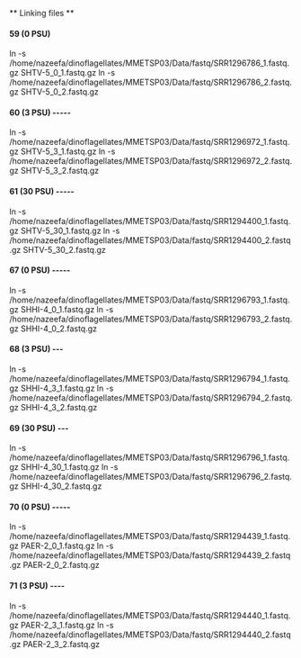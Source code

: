 ** Linking files **

#### 59 (0 PSU)

ln -s /home/nazeefa/dinoflagellates/MMETSP03/Data/fastq/SRR1296786_1.fastq.gz SHTV-5_0_1.fastq.gz
ln -s /home/nazeefa/dinoflagellates/MMETSP03/Data/fastq/SRR1296786_2.fastq.gz SHTV-5_0_2.fastq.gz

#### 60 (3 PSU) -----

ln -s /home/nazeefa/dinoflagellates/MMETSP03/Data/fastq/SRR1296972_1.fastq.gz SHTV-5_3_1.fastq.gz
ln -s /home/nazeefa/dinoflagellates/MMETSP03/Data/fastq/SRR1296972_2.fastq.gz SHTV-5_3_2.fastq.gz

#### 61 (30 PSU) -----
ln -s /home/nazeefa/dinoflagellates/MMETSP03/Data/fastq/SRR1294400_1.fastq.gz SHTV-5_30_1.fastq.gz
ln -s /home/nazeefa/dinoflagellates/MMETSP03/Data/fastq/SRR1294400_2.fastq.gz SHTV-5_30_2.fastq.gz

#### 67 (0 PSU) -----

ln -s /home/nazeefa/dinoflagellates/MMETSP03/Data/fastq/SRR1296793_1.fastq.gz SHHI-4_0_1.fastq.gz
ln -s /home/nazeefa/dinoflagellates/MMETSP03/Data/fastq/SRR1296793_2.fastq.gz SHHI-4_0_2.fastq.gz

#### 68 (3 PSU) ---
ln -s /home/nazeefa/dinoflagellates/MMETSP03/Data/fastq/SRR1296794_1.fastq.gz SHHI-4_3_1.fastq.gz
ln -s /home/nazeefa/dinoflagellates/MMETSP03/Data/fastq/SRR1296794_2.fastq.gz SHHI-4_3_2.fastq.gz

#### 69 (30 PSU) ---
ln -s /home/nazeefa/dinoflagellates/MMETSP03/Data/fastq/SRR1296796_1.fastq.gz SHHI-4_30_1.fastq.gz
ln -s /home/nazeefa/dinoflagellates/MMETSP03/Data/fastq/SRR1296796_2.fastq.gz SHHI-4_30_2.fastq.gz

#### 70 (0 PSU) -----
ln -s /home/nazeefa/dinoflagellates/MMETSP03/Data/fastq/SRR1294439_1.fastq.gz PAER-2_0_1.fastq.gz
ln -s /home/nazeefa/dinoflagellates/MMETSP03/Data/fastq/SRR1294439_2.fastq.gz PAER-2_0_2.fastq.gz

#### 71 (3 PSU) ----
ln -s /home/nazeefa/dinoflagellates/MMETSP03/Data/fastq/SRR1294440_1.fastq.gz PAER-2_3_1.fastq.gz
ln -s /home/nazeefa/dinoflagellates/MMETSP03/Data/fastq/SRR1294440_2.fastq.gz PAER-2_3_2.fastq.gz


